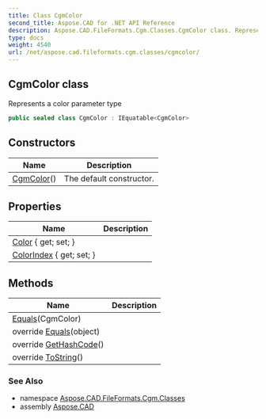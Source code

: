 ```yaml
---
title: Class CgmColor
second_title: Aspose.CAD for .NET API Reference
description: Aspose.CAD.FileFormats.Cgm.Classes.CgmColor class. Represents a color parameter type
type: docs
weight: 4540
url: /net/aspose.cad.fileformats.cgm.classes/cgmcolor/
---
```

## CgmColor class

Represents a color parameter type

```csharp
public sealed class CgmColor : IEquatable<CgmColor>
```

## Constructors

| Name | Description |
| --- | --- |
| [CgmColor](cgmcolor/)() | The default constructor. |

## Properties

| Name | Description |
| --- | --- |
| [Color](../../aspose.cad.fileformats.cgm.classes/cgmcolor/color/) { get; set; } |  |
| [ColorIndex](../../aspose.cad.fileformats.cgm.classes/cgmcolor/colorindex/) { get; set; } |  |

## Methods

| Name | Description |
| --- | --- |
| [Equals](../../aspose.cad.fileformats.cgm.classes/cgmcolor/equals/#equals)(CgmColor) |  |
| override [Equals](../../aspose.cad.fileformats.cgm.classes/cgmcolor/equals/#equals_1)(object) |  |
| override [GetHashCode](../../aspose.cad.fileformats.cgm.classes/cgmcolor/gethashcode/)() |  |
| override [ToString](../../aspose.cad.fileformats.cgm.classes/cgmcolor/tostring/)() |  |

### See Also

* namespace [Aspose.CAD.FileFormats.Cgm.Classes](../../aspose.cad.fileformats.cgm.classes/)
* assembly [Aspose.CAD](../../)


